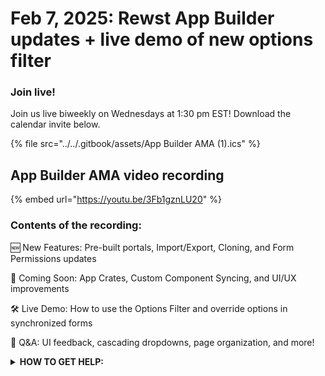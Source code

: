 # Feb 7, 2025: Rewst App Builder updates + live demo of new options filter

### **Join live!**

Join us live biweekly on Wednesdays at 1:30 pm EST! Download the calendar invite below.

{% file src="../../.gitbook/assets/App Builder AMA (1).ics" %}

## App Builder AMA video recording

{% embed url="https://youtu.be/3Fb1gznLU20" %}



### Contents of the recording:

🆕 New Features: Pre-built portals, Import/Export, Cloning, and Form Permissions updates&#x20;

🔮 Coming Soon: App Crates, Custom Component Syncing, and UI/UX improvements&#x20;

🛠 Live Demo: How to use the Options Filter and override options in synchronized forms&#x20;

💬 Q\&A: UI feedback, cascading dropdowns, page organization, and more!



<details>

<summary><strong>HOW TO GET HELP:</strong></summary>

* 💬 Chat (Discord): [https://discord.gg/rewst​​ ](https://discord.gg/rewst%E2%80%8B%E2%80%8B)
  * Private #\{{ msp \}} channel
  * \#the-kewp
* 🎫 Submit Tickets to: the\_roc@rewst.io
* 📝 Feature Request + Integration Requests: [https://rewst.canny.io/](https://rewst.canny.io/)

**CLUCK UNIVERSITY – REWST TRAINING:**&#x20;

* 👨‍🏫 Live Instructor-Led Training: [https://calendly.com/cluck-u/](https://calendly.com/cluck-u/)
* 🏁 Rewst Foundations Training: [https://docs.rewst.help/cluck-university/rewst-foundations-10x](https://docs.rewst.help/cluck-university/rewst-foundations-10x)
* ▶️ On-demand Videos: [https://docs.rewst.help/cluck-university/rewst-foundations-10x](https://docs.rewst.help/cluck-university/rewst-foundations-10x)

**DOCS:**&#x20;

* 🥚 Rewst Docs: [https://docs.rewst.help ](https://docs.rewst.help)
* ⛩️ Jinja Docs: [https://jinja.palletsprojects.com/](https://jinja.palletsprojects.com/)
* ⛏️ App Builder Docs: [https://docs.rewst.help/documentation/app-builder](https://docs.rewst.help/documentation/app-builder)

**KEY LINKS:**&#x20;

* 📝 Feature Request + Integration Requests: [https://rewst.canny.io/](https://rewst.canny.io/)

</details>
